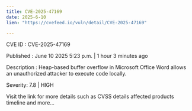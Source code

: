```yaml
---
title: CVE-2025-47169
date: 2025-6-10
lien: "https://cvefeed.io/vuln/detail/CVE-2025-47169"

---
```


CVE ID : CVE-2025-47169

Published :  June 10
2025
5:23 p.m. | 1 hour
3 minutes ago

Description : Heap-based buffer overflow in Microsoft Office Word allows an unauthorized attacker to execute code locally.

Severity: 7.8 | HIGH

Visit the link for more details
such as CVSS details
affected products
timeline
and more...
